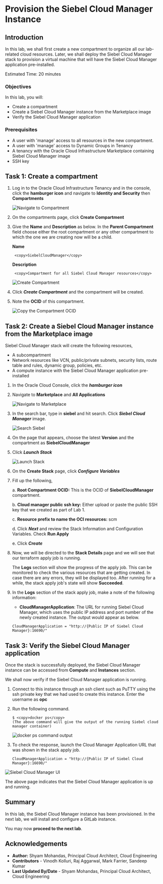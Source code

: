 # Provision the Siebel Cloud Manager Instance

## Introduction

In this lab, we shall first create a new compartment to organize all our lab-related cloud resources. Later, we shall deploy the Siebel Cloud Manager stack to provision a virtual machine that will have the Siebel Cloud Manager application pre-installed.

Estimated Time: 20 minutes

### Objectives

In this lab, you will:
*   Create a compartment
*   Create a Siebel Cloud Manager instance from the Marketplace image
*   Verify the Siebel Cloud Manager application

### Prerequisites

* A user with 'manage' access to all resources in the new compartment.
* A user with 'manage' access to Dynamic Groups in Tenancy
* A tenancy with the Oracle Cloud Infrastructure Marketplace containing Siebel Cloud Manager image
* SSH key

## Task 1: Create a compartment

1. Log in to the Oracle Cloud Infrastructure Tenancy and in the console, click the **hamburger icon** and navigate to **Identity and Security** then **Compartments**

   ![Navigate to Compartment](./images/navigate-compartment.png)

2. On the compartments page, click **Create Compartment**

3. Give the **Name** and **Description** as below. In the **Parent Compartment** field choose either the root compartment or any other compartment to which the one we are creating now will be a child.

    **Name**

        <copy>SiebelCloudManager</copy>

    **Description**

        <copy>Compartment for all Siebel Cloud Manager resources</copy>

   ![Create Compartment](./images/create-compartment.png)

4. Click ***Create Compartment*** and the compartment will be created.

5. Note the **OCID** of this compartment.

   ![Copy the Compartment OCID](./images/copy-the-ocid.png)

## Task 2: Create a Siebel Cloud Manager instance from the Marketplace image

Siebel Cloud Manager stack will create the following resources,

   - A subcompartment
   - Network resources like VCN, public/private subnets, security lists, route table and rules, dynamic group, policies, etc.
   - A compute instance with the Siebel Cloud Manager application pre-installed


1. In the Oracle Cloud Console, click the ***hamburger icon***

2. Navigate to **Marketplace** and **All Applications**

   ![Navigate to Marketplace](./images/navigate-marketplace.png)

3. In the search bar, type in **siebel** and hit search. Click ***Siebel Cloud Manager*** image.

   ![Search Siebel](./images/search-scm.png)

4. On the page that appears, choose the latest **Version** and the compartment as **SiebelCloudManager**

5. Click ***Launch Stack***

   ![Launch Stack](./images/launch-stack-Button.png)

6. On the **Create Stack** page, click ***Configure Variables***

7. Fill up the following,

    a. **Root Compartment OCID:** This is the OCID of **SiebelCloudManager** compartment.

    b. **Cloud manager public ssh key:** Either upload or paste the public SSH key that we created as part of Lab 1.

    c. **Resource prefix to name the OCI resources:** scm

    d. Click ***Next*** and review the Stack Information and Configuration Variables. Check **Run Apply**

    e. Click ***Create***

8. Now, we will be directed to the **Stack Details** page and we will see that our terraform apply job is running.

   The **Logs** section will show the progress of the apply job. This can be monitored to check the various resources that are getting created. In case there are any errors, they will be displayed too. After running for a while, the stack apply job's state will show **Succeeded**.

9. In the **Logs** section of the stack apply job, make a note of the following information:
   * **CloudManagerApplication**: The URL for running Siebel Cloud Manager, which uses the public IP address and port number of the newly created instance.
   The output would appear as below.
   ```
   CloudManagerApplication = "http://{Public IP of Siebel Cloud Manager}:16690/"
   ```

## Task 3: Verify the Siebel Cloud Manager application

Once the stack is successfully deployed, the Siebel Cloud Manager instance can be accessed from **Compute** and **Instances** section.

We shall now verify if the Siebel Cloud Manager application is running.

1. Connect to this instance through an ssh client such as PuTTY using the ssh private key that we had used to create this instance. Enter the username as **opc**

2. Run the following command.

   ```
   $ <copy>docker ps</copy>
   (The above command will give the output of the running Siebel cloud manager container)
   ```
   ![docker ps command output](./images/docker-ps.png)

3. To check the response, launch the Cloud Manager Application URL that was shown in the stack apply job.
   ```
   CloudManagerApplication = "http://{Public IP of Siebel Cloud Manager}:16690/"
   ```
![Siebel Cloud Manager UI](./images/scm-ui.png)

The above page indicates that the Siebel Cloud Manager application is up and running.

## Summary

In this lab, the Siebel Cloud Manager instance has been provisioned. In the next lab, we will install and configure a GitLab instance.

You may now **proceed to the next lab**.
## Acknowledgements

* **Author:** Shyam Mohandas, Principal Cloud Architect, Cloud Engineering
* **Contributors** - Vinodh Kolluri, Raj Aggarwal, Mark Farrier, Sandeep Kumar
* **Last Updated By/Date** - Shyam Mohandas, Principal Cloud Architect, Cloud Engineering